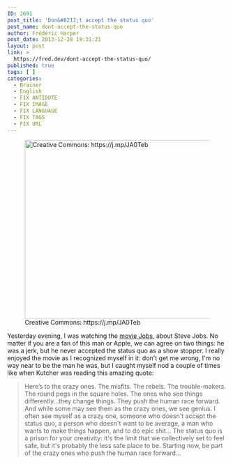 ```yaml
---
ID: 2691
post_title: 'Don&#8217;t accept the status quo'
post_name: dont-accept-the-status-quo
author: Frédéric Harper
post_date: 2013-12-28 19:31:21
layout: post
link: >
  https://fred.dev/dont-accept-the-status-quo/
published: true
tags: [ ]
categories:
  - Brainer
  - English
  - FIX ANTIDOTE
  - FIX IMAGE
  - FIX LANGUAGE
  - FIX TAGS
  - FIX URL
---
```

<figure><img alt="Creative Commons: https://j.mp/JA0Teb" src="http://fred.dev/wp-content/uploads/2013/12/dontbeaverage.jpg" width="600" height="410" /><figcaption> Creative Commons: https://j.mp/JA0Teb</figcaption></figure>
Yesterday evening, I was watching the <a href="https://www.imdb.com/title/tt2357129/" target="_blank" rel="noopener noreferrer">movie Jobs</a>, about Steve Jobs. No matter if you are a fan of this man or Apple, we can agree on two things: he was a jerk, but he never accepted the status quo as a show stopper. I really enjoyed the movie as I recognized myself in it: don't get me wrong, I'm no way near to be the man he was, but I caught myself nod a couple of times like when Kutcher was reading this amazing quote:

> Here’s to the crazy ones. The misfits. The rebels. The trouble-makers. The round pegs in the square holes. The ones who see things differently…they change things. They push the human race forward. And while some may see them as the crazy ones, we see genius.
I often see myself as a crazy one, someone who doesn't accept the status quo, a person who doesn't want to be average, a man who wants to make things happen, and to do epic shit... The status quo is a prison for your creativity: it's the limit that we collectively set to feel safe, but it's probably the less safe place to be. Starting now, be part of the crazy ones who push the human race forward...